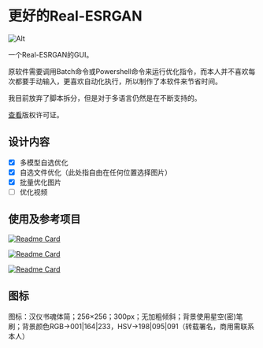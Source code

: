 # 更好的Real-ESRGAN

![Alt](https://repobeats.axiom.co/api/embed/d3293db1f256b1bdb064a1e0f704fc622434e173.svg "Repobeats analytics image")

一个Real-ESRGAN的GUI。

原软件需要调用Batch命令或Powershell命令来运行优化指令，而本人并不喜欢每次都要手动输入，更喜欢自动化执行，所以制作了本软件来节省时间。

我目前放弃了脚本拆分，但是对于多语言仍然是在不断支持的。

[查看](https://github.com/Grey-Wind/Better-Real-ESRGAN/tree/main/License)版权许可证。

## 设计内容

* [x] 多模型自选优化
* [x] 自选文件优化（此处指自由在任何位置选择图片）
* [x] 批量优化图片
* [ ] 优化视频

## 使用及参考项目

[![Readme Card](https://github-readme-stats.vercel.app/api/pin/?username=contre&repo=Windows-API-Code-Pack-1.1)](https://github.com/contre/Windows-API-Code-Pack-1.1/)

[![Readme Card](https://github-readme-stats.vercel.app/api/pin/?username=xinntao&repo=Real-ESRGAN)](https://github.com/xinntao/Real-ESRGAN/)

[![Readme Card](https://github-readme-stats.vercel.app/api/pin/?username=xinntao&repo=Real-ESRGAN-ncnn-vulkan)](https://github.com/xinntao/Real-ESRGAN-ncnn-vulkan)

## 图标

图标：汉仪书魂体简；256×256；300px；无加粗倾斜；背景使用星空(密)笔刷；背景颜色RGB->001|164|233，HSV->198|095|091（转载署名，商用需联系本人）
